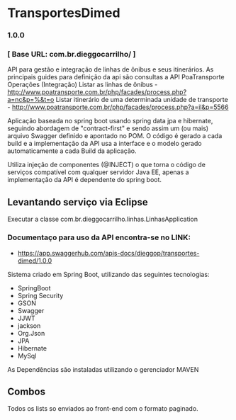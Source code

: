 # TransportesDimed
### 1.0.0 
### [ Base URL: com.br.dieggocarrilho/ ]
API para gestão e integração de linhas de ônibus e seus itinerários. As principais guides para definição da api são consultas a API PoaTransporte Operações (Integração) 
Listar as linhas de ônibus - http://www.poatransporte.com.br/php/facades/process.php?a=nc&p=%&t=o 
Listar itinerário de uma determinada unidade de transporte - http://www.poatransporte.com.br/php/facades/process.php?a=il&p=5566

Aplicação baseada no spring boot usando spring data jpa e hibernate, seguindo abordagem de "contract-first" e sendo assim um (ou mais) arquivo Swagger definido e apontado no POM. O código é gerado a cada build e a implementação da API usa a interface e o modelo gerado automaticamente a cada Build da aplicação.

Utiliza injeção de componentes (@INJECT) o que torna o código de serviços compatível com qualquer servidor Java EE, apenas a implementação da API é dependente do spring boot.

## Levantando serviço via Eclipse
Executar a classe com.br.dieggocarrilho.linhas.LinhasApplication

### Documentaço para uso da API encontra-se no LINK: ###
+ https://app.swaggerhub.com/apis-docs/dieggop/transportes-dimed/1.0.0

Sistema criado em Spring Boot, utilizando das seguintes tecnologias:
- SpringBoot
- Spring Security
- GSON
- Swagger
- JJWT
- jackson
- Org.Json
- JPA
- Hibernate
- MySql

As Dependências são instaladas utilizando o gerenciador MAVEN

## Combos
Todos os lists so enviados ao front-end com o formato paginado.




